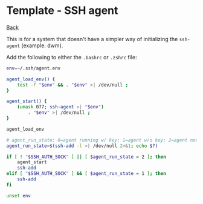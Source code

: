 # Template - SSH agent

[Back](../README.md)

This is for a system that doesn't have a simpler way of initializing the `ssh-agent` (example: dwm).

Add the following to either the `.bashrc` or `.zshrc` file:

```bash
env=~/.ssh/agent.env

agent_load_env() {
    test -f "$env" && . "$env" >| /dev/null ;
}

agent_start() {
    (umask 077; ssh-agent >| "$env")
        . "$env" >| /dev/null ;
}

agent_load_env

# agent_run_state: 0=agent running w/ key; 1=agent w/o key; 2=agent not running
agent_run_state=$(ssh-add -l >| /dev/null 2>&1; echo $?)

if [ ! "$SSH_AUTH_SOCK" ] || [ $agent_run_state = 2 ]; then
    agent_start
    ssh-add
elif [ "$SSH_AUTH_SOCK" ] && [ $agent_run_state = 1 ]; then
    ssh-add
fi

unset env
```
